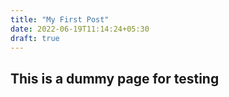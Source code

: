 ```yaml
---
title: "My First Post"
date: 2022-06-19T11:14:24+05:30
draft: true
---
```


## This is a dummy page for testing